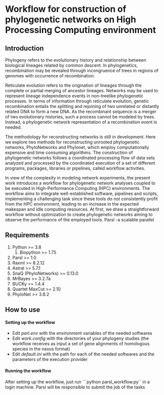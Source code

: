 # Workflow for construction of phylogenetic networks on High Processing Computing environment

## Introduction

Phylogeny refers to the evolutionary history and relationship between biological lineages related by common descent. In phylogenetics, recombination may be revealed through incongruence of trees in regions of genomes with occurrence of recombination. 

Reticulate evolution refers to the origination of lineages through the complete or partial merging of ancestor lineages. Networks may be used to represent lineage independence events in non-treelike phylogenetic processes. In terms of information through reticulate evolution, genetic recombination entails the splitting and rejoining of two unrelated or distantly related DNA to form a new DNA. As the recombinant sequence is a merger of two evolutionary histories, such a process cannot be modeled by trees. Instead, a phylogenetic network representation of a recombination event is needed. 

The methodology for reconstructing networks is still in development. Here we explore two methods for reconstructing unrooted phylogenetic networks, PhyloNetworks and Phylonet, which employ computationally expensive and time consuming algorithms. The construction of phylogenetic networks follows a coordinated processing flow of data sets analyzed and processed by the coordinated execution of a set of different programs, packages, libraries or pipelines, called workflow activities. 

In view of the complexity in modeling network experiments, the present work introduces a workflow for phylogenetic network analyses coupled to be executed in High-Performance Computing (HPC) environments. The workflow aims to integrate well-established software, pipelines and scripts, implementing a challenging task since these tools do not consistently profit from the HPC environment, leading to an increase in the expected makespan and idle computing resources. At first, we draw a straightforward workflow without optimization to create phylogenetic networks aiming to observe the performance of the employed tools. Parsl -a scalable parallel

## Requirements

1. Python >= 3.8
   1. Biopython >= 1.75
2. Parsl >= 1.0
3. Raxml >= 8.2.12
4. Astral  >= 5.7.1
5. SnaQ (PhyloNetworks) >= 0.13.0
6. MrBayes >= 3.2.7a
7. BUCKy >=  1.4.4
8. Quartet MaxCut >= 2.10
9. PhyloNet >= 3.8.2

## How to use

#### Setting up the workflow

* Edit *parl.env* with the environment variables of the needed softwares
* Edit *work.config* with the directories of your phylogeny studies (the workflow receives as input a set of gene alignments of homologous species in the nexus format)
* Edit *default.ini* with the path for each of the needed softwares and the parameters of the execution provider

#### Running the workflow

After setting up the workflow, just run ```python parsl_workflow.py`` in a login machine. Parsl will be responsible to submit the job of the tasks

